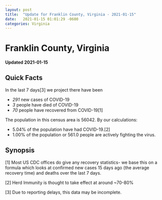 ```yaml
---
layout: post
title:  "Update for Franklin County, Virginia - 2021-01-15"
date:   2021-01-15 01:01:29 -0600
categories: Virginia
---
```


# Franklin County, Virginia
#### Updated 2021-01-15

## Quick Facts

In the last 7 days[3] we project there have been
- *291* new cases of COVID-19
- *3* people have died of COVID-19
- *70* people have recovered from COVID-19[1]

The population in this census area is 56042. By our calculations:
- 5.04% of the population have had COVID-19.[2]
- 1.00% of the population or 561.0 people are actively fighting the virus.

## Synopsis




[1] Most US CDC offices do give any recovery statistics- we base this on a formula which looks at confirmed new cases
15 days ago (the average recovery time) and deaths over the last 7 days.

[2] Herd Immunity is thought to take effect at around ~70-80%

[3] Due to reporting delays, this data may be incomplete.
 
    